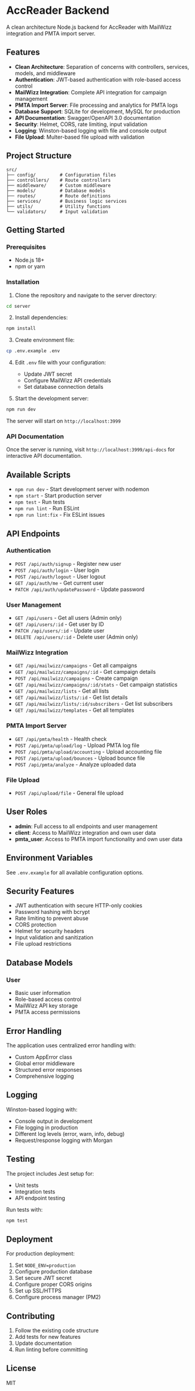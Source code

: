 # AccReader Backend

A clean architecture Node.js backend for AccReader with MailWizz integration and PMTA import server.

## Features

- **Clean Architecture**: Separation of concerns with controllers, services, models, and middleware
- **Authentication**: JWT-based authentication with role-based access control
- **MailWizz Integration**: Complete API integration for campaign management
- **PMTA Import Server**: File processing and analytics for PMTA logs
- **Database Support**: SQLite for development, MySQL for production
- **API Documentation**: Swagger/OpenAPI 3.0 documentation
- **Security**: Helmet, CORS, rate limiting, input validation
- **Logging**: Winston-based logging with file and console output
- **File Upload**: Multer-based file upload with validation

## Project Structure

```
src/
├── config/         # Configuration files
├── controllers/    # Route controllers
├── middleware/     # Custom middleware
├── models/         # Database models
├── routes/         # Route definitions
├── services/       # Business logic services
├── utils/          # Utility functions
└── validators/     # Input validation
```

## Getting Started

### Prerequisites

- Node.js 18+ 
- npm or yarn

### Installation

1. Clone the repository and navigate to the server directory:
```bash
cd server
```

2. Install dependencies:
```bash
npm install
```

3. Create environment file:
```bash
cp .env.example .env
```

4. Edit `.env` file with your configuration:
   - Update JWT secret
   - Configure MailWizz API credentials
   - Set database connection details

5. Start the development server:
```bash
npm run dev
```

The server will start on `http://localhost:3999`

### API Documentation

Once the server is running, visit `http://localhost:3999/api-docs` for interactive API documentation.

## Available Scripts

- `npm run dev` - Start development server with nodemon
- `npm start` - Start production server
- `npm test` - Run tests
- `npm run lint` - Run ESLint
- `npm run lint:fix` - Fix ESLint issues

## API Endpoints

### Authentication
- `POST /api/auth/signup` - Register new user
- `POST /api/auth/login` - User login
- `POST /api/auth/logout` - User logout
- `GET /api/auth/me` - Get current user
- `PATCH /api/auth/updatePassword` - Update password

### User Management
- `GET /api/users` - Get all users (Admin only)
- `GET /api/users/:id` - Get user by ID
- `PATCH /api/users/:id` - Update user
- `DELETE /api/users/:id` - Delete user (Admin only)

### MailWizz Integration
- `GET /api/mailwizz/campaigns` - Get all campaigns
- `GET /api/mailwizz/campaigns/:id` - Get campaign details
- `POST /api/mailwizz/campaigns` - Create campaign
- `GET /api/mailwizz/campaigns/:id/stats` - Get campaign statistics
- `GET /api/mailwizz/lists` - Get all lists
- `GET /api/mailwizz/lists/:id` - Get list details
- `GET /api/mailwizz/lists/:id/subscribers` - Get list subscribers
- `GET /api/mailwizz/templates` - Get all templates

### PMTA Import Server
- `GET /api/pmta/health` - Health check
- `POST /api/pmta/upload/log` - Upload PMTA log file
- `POST /api/pmta/upload/accounting` - Upload accounting file
- `POST /api/pmta/upload/bounces` - Upload bounce file
- `POST /api/pmta/analyze` - Analyze uploaded data

### File Upload
- `POST /api/upload/file` - General file upload

## User Roles

- **admin**: Full access to all endpoints and user management
- **client**: Access to MailWizz integration and own user data
- **pmta_user**: Access to PMTA import functionality and own user data

## Environment Variables

See `.env.example` for all available configuration options.

## Security Features

- JWT authentication with secure HTTP-only cookies
- Password hashing with bcrypt
- Rate limiting to prevent abuse
- CORS protection
- Helmet for security headers
- Input validation and sanitization
- File upload restrictions

## Database Models

### User
- Basic user information
- Role-based access control
- MailWizz API key storage
- PMTA access permissions

## Error Handling

The application uses centralized error handling with:
- Custom AppError class
- Global error middleware
- Structured error responses
- Comprehensive logging

## Logging

Winston-based logging with:
- Console output in development
- File logging in production
- Different log levels (error, warn, info, debug)
- Request/response logging with Morgan

## Testing

The project includes Jest setup for:
- Unit tests
- Integration tests
- API endpoint testing

Run tests with:
```bash
npm test
```

## Deployment

For production deployment:

1. Set `NODE_ENV=production`
2. Configure production database
3. Set secure JWT secret
4. Configure proper CORS origins
5. Set up SSL/HTTPS
6. Configure process manager (PM2)

## Contributing

1. Follow the existing code structure
2. Add tests for new features
3. Update documentation
4. Run linting before committing

## License

MIT
